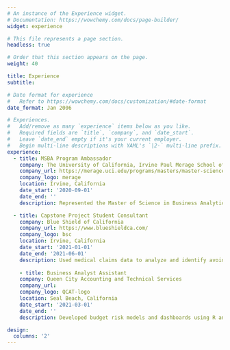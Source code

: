 ```yaml
---
# An instance of the Experience widget.
# Documentation: https://wowchemy.com/docs/page-builder/
widget: experience

# This file represents a page section.
headless: true

# Order that this section appears on the page.
weight: 40

title: Experience
subtitle:

# Date format for experience
#   Refer to https://wowchemy.com/docs/customization/#date-format
date_format: Jan 2006

# Experiences.
#   Add/remove as many `experience` items below as you like.
#   Required fields are `title`, `company`, and `date_start`.
#   Leave `date_end` empty if it's your current employer.
#   Begin multi-line descriptions with YAML's `|2-` multi-line prefix.
experience:
  - title: MSBA Program Ambassador
    company: The University of California, Irvine Paul Merage School of Business
    company_url: https://merage.uci.edu/programs/masters/master-science-business-analytics/index.html
    company_logo: merage
    location: Irvine, California
    date_start: '2020-09-01'
    date_end: ''
    description: Represented the Master of Science in Business Analytics Program at the Paul Merage School of Business to potential new students via webinars and recruitment events.

  - title: Capstone Project Student Consultant
    company: Blue Shield of California
    company_url: https://www.blueshieldca.com/
    company_logo: bsc
    location: Irvine, California
    date_start: '2021-01-01'
    date_end: '2021-06-01'
    description: Used medical claims data to analyze and identify avoidable emergency room visits, as these are the most costly type of visit to Blue Shield and its members.
    
    - title: Business Analyst Assistant
    company: Queen City Accounting and Technical Services
    company_url: 
    company_logo: QCAT-logo
    location: Seal Beach, California
    date_start: '2021-03-01'
    date_end: ''
    description: Developed budget risk models and dashboards using R and Excel to visualize the expected payment time of clients for a startup accounting consulting firm.

design:
  columns: '2'
---
```

